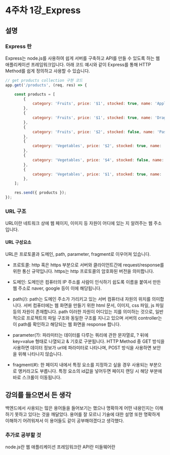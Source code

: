 # 4주차 1강_Express

## 설명

### Express 란

Express는 node.js를 사용하여 쉽게 서버를 구축하고 API를 만들 수 있도록 하는 웹 애플리케이션 프레임워크입니다. 아래 코드 예시와 같이 Express를 통해 HTTP Method를 쉽게 정의하고 사용할 수 있습니다.

```javascript
// get products collection 구현 코드
app.get('/products', (req, res) => {

    const products = [
        {
            category: 'Fruits', price: '$1', stocked: true, name: 'Apple',
        },
        {
            category: 'Fruits', price: '$1', stocked: true, name: 'Dragonfruit',
        },
        {
            category: 'Fruits', price: '$2', stocked: false, name: 'Passionfruit',
        },
        {
            category: 'Vegetables', price: '$2', stocked: true, name: 'Spinach',
        },
        {
            category: 'Vegetables', price: '$4', stocked: false, name: 'Pumpkin',
        },
        {
            category: 'Vegetables', price: '$1', stocked: true, name: 'Peas',
        },
    ];

    res.send({ products });
});
```

### URL 구조

URL이란 네트워크 상에 웹 페이지, 이미지 등 자원이 어디에 있는 지 알려주는 웹 주소입니다.

#### URL 구성요소

URL은 프로토콜과 도메인, path, parameter, fragment로 이우어져 있습니다.

- 프로토콜: http 혹은 https 부분으로 서버와 클라이언트간에 request/response를 위한 통신 규약입니다. https는 http 프로토콜의 암호화된 버전을 의미합니다.

- 도메인: 도메인은 컴퓨터의 IP 주소를 사람이 인식하기 쉽도록 이름을 붙여서 만든 웹 주소로 naver, google 등이 이에 해당됩니다.

- path(/): path는 도메인 주소가 가리키고 있는 서버 컴퓨터내 자원의 위치를 의미합니다. 서버 컴퓨터에는 웹 화면을 만들기 위한 html 문서, 이미지, css 파일, js 파일 등의 자원이 존재합니다. path 이러한 자원이 어디있는 지를 의미하는 것으로, 일반적으로 프로젝트의 파일 구조와 동일한 구조를 지니고 있으며 서버의 controller는 이 path를 확인하고 해당되는 웹 화면을 response 합니다.

- parameter(?): 파라미터는 데이터를 다루는 쿼리에 관한 문자열로, ? 뒤에 key=value 형태로 나열되고 & 기호로 구분됩니다. HTTP Method 중 GET 방식을 사용하면 데이터 정보가 url에 파라미터로 나타나며, POST 방식을 사용하면 보안을 위해 나타나지 않습니다.

- fragment(#): 한 페이지 내에서 특정 요소를 지정하고 싶을 경우 사용되는 부분으로 앵커라고도 부릅니다. 특정 요소의 id값을 넣어두면 페이지 랜딩 시 해당 부분에 바로 스크롤이 이동됩니다.

## 강의를 들으면서 든 생각

 백엔드에서 사용되는 많은 용어들을 들어보기는 했으나 명확하게 어떤 내용인지는 이해하기 못하고 있다는 것을 깨달았다. 용어를 잘 모르니 기술에 대한 설명 또한 명확하게 이해하기 어려워져서 이 용어들도 같이 공부해야겠다고 생각했다.

### 추가로 공부할 것

node.js란
웹 애플리케이션 프레임워크란
API란
미들웨어란
